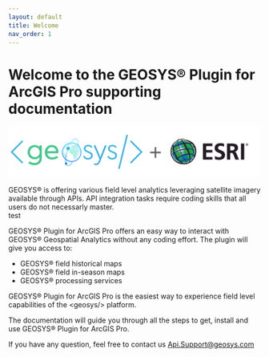 ```yaml
---
layout: default
title: Welcome
nav_order: 1
---
```


# Welcome to the GEOSYS® Plugin for ArcGIS Pro supporting documentation

![logo](https://raw.githubusercontent.com/GEOSYS/Images/main/ArcGIS/banner_geosys_esri.png)

GEOSYS® is offering various field level analytics leveraging satellite imagery available through APIs. API integration tasks require coding skills that all users do not necessarly master.  
test

GEOSYS® Plugin for ArcGIS Pro offers an easy way to interact with GEOSYS® Geospatial Analytics without any coding effort. The plugin will give you access to: 


- GEOSYS® field historical maps
- GEOSYS® field in-season maps
- GEOSYS® processing services 

 <p align="left">
GEOSYS® Plugin for ArcGIS Pro is the easiest way to experience field level capabilities of the &ltgeosys/&gt platform.
</p>

The documentation will guide you through all the steps to get, install and use GEOSYS® Plugin for ArcGIS Pro. 

If you have any question, feel free to contact us Api.Support@geosys.com 

